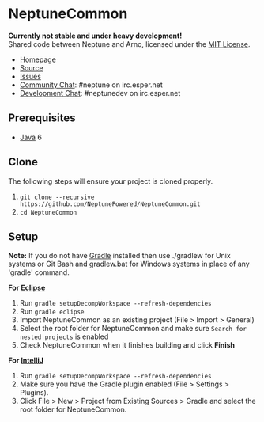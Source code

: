 NeptuneCommon
=============
**Currently not stable and under heavy development!**  
Shared code between Neptune and Arno, licensed under the [MIT License]. 

* [Homepage]
* [Source]
* [Issues]
* [Community Chat]: #neptune on irc.esper.net
* [Development Chat]: #neptunedev on irc.esper.net

## Prerequisites
* [Java] 6

## Clone
The following steps will ensure your project is cloned properly.  
  1. `git clone --recursive https://github.com/NeptunePowered/NeptuneCommon.git`
  2. `cd NeptuneCommon`

## Setup
__Note:__ If you do not have [Gradle] installed then use ./gradlew for Unix systems or Git Bash and gradlew.bat for Windows systems in place of any 'gradle' command.

__For [Eclipse]__  
  1. Run `gradle setupDecompWorkspace --refresh-dependencies`  
  2. Run `gradle eclipse`
  3. Import NeptuneCommon as an existing project (File > Import > General)
  4. Select the root folder for NeptuneCommon and make sure `Search for nested projects` is enabled
  5. Check NeptuneCommon when it finishes building and click **Finish**

__For [IntelliJ]__  
  1. Run `gradle setupDecompWorkspace --refresh-dependencies`  
  2. Make sure you have the Gradle plugin enabled (File > Settings > Plugins).  
  3. Click File > New > Project from Existing Sources > Gradle and select the root folder for NeptuneCommon.

[Eclipse]: http://www.eclipse.org/
[Gradle]: http://www.gradle.org/
[Homepage]: http://www.neptunepowered.org/
[IntelliJ]: http://www.jetbrains.com/idea/
[Issues]: https://github.com/NeptunePowered/NeptuneCommon/issues
[Java]: http://java.oracle.com/
[Source]: https://github.com/NeptunePowered/
[MIT License]: http://www.tldrlegal.com/license/mit-license
[Community Chat]: https://kiwiirc.com/client/irc.esper.net/?#neptune
[Development Chat]: https://kiwiirc.com/client/irc.esper.net/?#neptunedev
